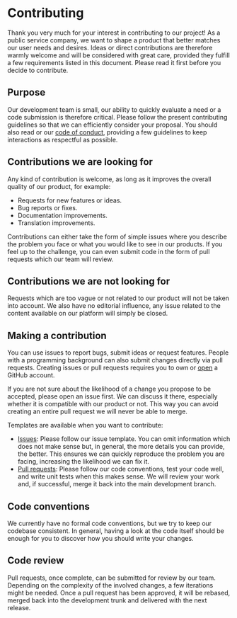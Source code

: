 # Contributing

Thank you very much for your interest in contributing to our project! As a public service company, we want to shape a
product that better matches our user needs and desires. Ideas or direct contributions are therefore warmly welcome and
will be considered with great care, provided they fulfill a few requirements listed in this document. Please read it
first before you decide to contribute.

## Purpose

Our development team is small, our ability to quickly evaluate a need or a code submission is therefore critical. Please
follow the present contributing guidelines so that we can efficiently consider your proposal. You should also read or
our [code of conduct](CODE_OF_CONDUCT.md), providing a few guidelines to keep interactions as respectful as possible.

## Contributions we are looking for

Any kind of contribution is welcome, as long as it improves the overall quality of our product, for example:

* Requests for new features or ideas.
* Bug reports or fixes.
* Documentation improvements.
* Translation improvements.

Contributions can either take the form of simple issues where you describe the problem you face or what you would like
to see in our products. If you feel up to the challenge, you can even submit code in the form of pull requests which our
team will review.

## Contributions we are not looking for

Requests which are too vague or not related to our product will not be taken into account. We also have no editorial
influence, any issue related to the content available on our platform will simply be closed.

## Making a contribution

You can use issues to report bugs, submit ideas or request features. People with a programming background can also
submit changes directly via pull requests. Creating issues or pull requests requires you to own
or [open](https://github.com/join) a GitHub account.

If you are not sure about the likelihood of a change you propose to be accepted, please open an issue first. We can
discuss it there, especially whether it is compatible with our product or not. This way you can avoid creating an entire
pull request we will never be able to merge.

Templates are available when you want to contribute:

* [Issues](https://github.com/SRGSSR/pillarbox-web/issues/new/choose): Please follow our issue template. You can omit
  information which does not make sense but, in general, the more details you can provide, the better. This ensures we
  can quickly reproduce the problem you are facing, increasing the likelihood we can fix it.
* [Pull requests](https://github.com/SRGSSR/pillarbox-web/compare): Please follow our code conventions, test your code
  well, and write unit tests when this makes sense. We will review your work and, if successful, merge it back into the
  main development branch.

## Code conventions

We currently have no formal code conventions, but we try to keep our codebase consistent. In general, having a look at
the code itself should be enough for you to discover how you should write your changes.

## Code review

Pull requests, once complete, can be submitted for review by our team. Depending on the complexity of the involved
changes, a few iterations might be needed. Once a pull request has been approved, it will be rebased, merged back into
the development trunk and delivered with the next release.
